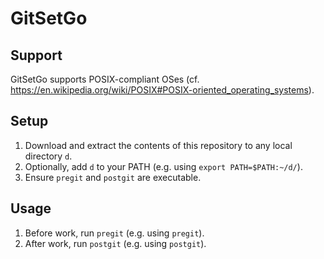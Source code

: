 # GitSetGo

## Support
GitSetGo supports POSIX-compliant OSes (cf. https://en.wikipedia.org/wiki/POSIX#POSIX-oriented_operating_systems).

## Setup
1. Download and extract the contents of this repository to any local directory `d`.
2. Optionally, add `d` to your PATH (e.g. using `export PATH=$PATH:~/d/`).
3. Ensure `pregit` and `postgit` are executable.

## Usage
1. Before work, run `pregit` (e.g. using `pregit`).
2. After work, run `postgit` (e.g. using `postgit`).
